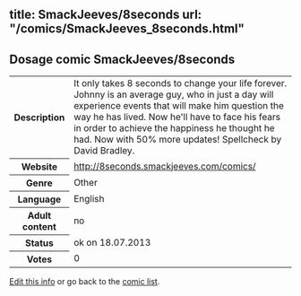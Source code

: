 title: SmackJeeves/8seconds
url: "/comics/SmackJeeves_8seconds.html"
---
Dosage comic SmackJeeves/8seconds
-----------------------------------------

<p id="msg"></p>
<script type="text/javascript">
if (window.location.search === '?edit_info_mail=sent_ok') {
  var elem = document.getElementById("msg");
  elem.innerHTML = 'Edited information sucessfully sent for review, which is usually done daily. Thanks!';
  elem.className = 'ok';
}
</script>
<table class="comicinfo">
<tr>
<th>Description</th><td>It only takes 8 seconds to change your life forever. Johnny is an average guy, who in just a day will experience events that will make him question the way he has lived. Now he'll have to face his fears in order to achieve the happiness he thought he had. Now with 50% more updates! Spellcheck by David Bradley.</td>
</tr>
<tr>
<th>Website</th><td><a href="http://8seconds.smackjeeves.com/comics/">http://8seconds.smackjeeves.com/comics/</a></td>
</tr>
<tr>
<th>Genre</th><td>Other</td>
</tr>
<tr>
<th>Language</th><td>English</td>
</tr>
<tr>
<th>Adult content</th><td>no</td>
</tr>
<tr>
<th>Status</th><td>ok on 18.07.2013</td>
</tr>
<tr>
<th>Votes</th><td>0</td>
</tr>
</table>

[Edit this info](SmackJeeves_8seconds_edit.html) or go back to the [comic list](../comic-index.html).

